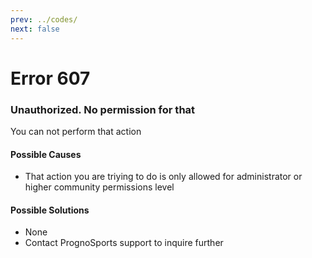```yaml
---
prev: ../codes/
next: false
---
```


# Error 607
### Unauthorized. No permission for that
You can not perform that action

#### Possible Causes
* That action you are triying to do is only allowed for administrator or higher community permissions level

#### Possible Solutions
* None
* Contact PrognoSports support to inquire further
